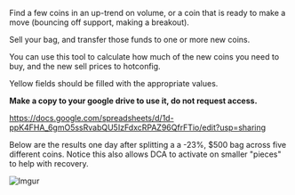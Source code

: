 
Find a few coins in an up-trend on volume, or a coin that is ready to make a move (bouncing off support, making a breakout).

Sell your bag, and transfer those funds to one or more new coins.

You can use this tool to calculate how much of the new coins you need to buy, and the new sell prices to hotconfig.

Yellow fields should be filled with the appropriate values.


**Make a copy to your google drive to use it, do not request access.**

https://docs.google.com/spreadsheets/d/1d-ppK4FHA_6gmO5ssRvabQU5IzFdxcRPAZ96QfrFTio/edit?usp=sharing


Below are the results one day after splitting a a -23%, $500 bag across five different coins.  Notice this also allows DCA to activate on smaller "pieces" to help with recovery.

![Imgur](https://i.imgur.com/kwqpdVc.png)

